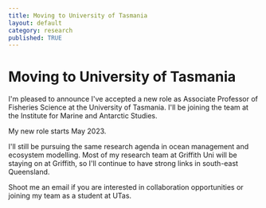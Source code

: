 ```yaml
---
title: Moving to University of Tasmania
layout: default
category: research
published: TRUE
---
```


# Moving to University of Tasmania

I'm pleased to announce I've accepted a new role as Associate Professor of Fisheries Science at the University of Tasmania. I'll be joining the team at the Institute for Marine and Antarctic Studies. 

My new role starts May 2023. 

I'll still be pursuing the same research agenda in ocean management and ecosystem modelling. Most of my research team at Griffith Uni will be staying on at Griffith, so I'll continue to have strong links in south-east Queensland. 

Shoot me an email if you are interested in collaboration opportunities or joining my team as a student at UTas. 
